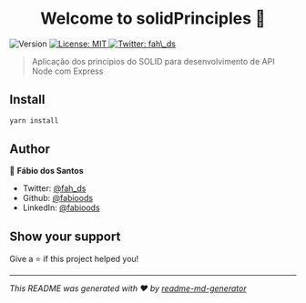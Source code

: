 <h1 align="center">Welcome to solidPrinciples 👋</h1>
<p>
  <img alt="Version" src="https://img.shields.io/badge/version-1.0.0-blue.svg?cacheSeconds=2592000" />
  <a href="#" target="_blank">
    <img alt="License: MIT" src="https://img.shields.io/badge/License-MIT-yellow.svg" />
  </a>
  <a href="https://twitter.com/fah\_ds" target="_blank">
    <img alt="Twitter: fah\_ds" src="https://img.shields.io/twitter/follow/fah\_ds.svg?style=social" />
  </a>
</p>

> Aplicação dos princípios do SOLID para desenvolvimento de API Node com Express

## Install

```sh
yarn install
```

## Author

👤 **Fábio dos Santos**

* Twitter: [@fah\_ds](https://twitter.com/fah\_ds)
* Github: [@fabioods](https://github.com/fabioods)
* LinkedIn: [@fabioods](https://linkedin.com/in/fabioods)

## Show your support

Give a ⭐️ if this project helped you!

***
_This README was generated with ❤️ by [readme-md-generator](https://github.com/kefranabg/readme-md-generator)_